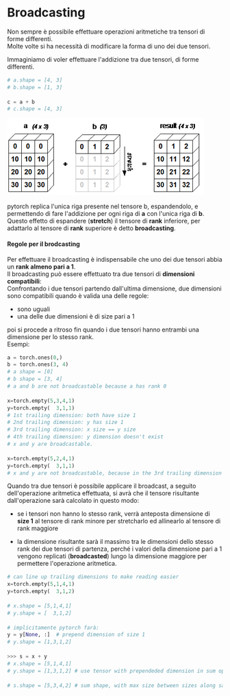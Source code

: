 # Broadcasting

Non sempre è possibile effettuare operazioni aritmetiche tra tensori di forme differenti.  
Molte volte si ha necessità di modificare la forma di uno dei due tensori.  

Immaginiamo di voler effettuare l'addizione tra due tensori, di forme differenti.  

```py
# a.shape = [4, 3]
# b.shape = [1, 3]

c = a + b 
# c.shape = [4, 3]
```

![bd1](../../images/brodcst1.png)

pytorch replica l'unica riga presente nel tensore b, espandendolo, e permettendo di fare l'addizione per ogni riga di **a** con l'unica riga di **b**.  
Questo effetto di espandere (**stretch**) il tensore di **rank** inferiore, per adattarlo al tensore di **rank** superiore è detto **broadcasting**.  

#### Regole per il brodcasting
Per effettuare il broadcasting è indispensabile che uno dei due tensori abbia un **rank almeno pari a 1**.  
Il broadcasting può essere effettuato tra due tensori di **dimensioni compatibili**:  
Confrontando i due tensori partendo dall'ultima dimensione, due dimensioni sono compatibili quando è valida una delle regole:  
* sono uguali
* una delle due dimensioni è di size pari a 1

poi si procede a ritroso fin quando i due tensori hanno entrambi una dimensione per lo stesso rank.  
Esempi:  

```py
a = torch.ones(0,)
b = torch.ones(3, 4)
# a shape = [0]
# b shape = [3, 4]
# a and b are not broadcastable because a has rank 0

x=torch.empty(5,3,4,1)
y=torch.empty(  3,1,1)
# 1st trailing dimension: both have size 1
# 2nd trailing dimension: y has size 1
# 3rd trailing dimension: x size == y size
# 4th trailing dimension: y dimension doesn't exist
# x and y are broadcastable.

x=torch.empty(5,2,4,1)
y=torch.empty(  3,1,1)
# x and y are not broadcastable, because in the 3rd trailing dimension 2 != 3

```

Quando tra due tensori è possibile applicare il broadcast, a seguito dell'operazione aritmetica effettuata, si avrà che il tensore risultante dall'operazione
sarà calcolato in questo modo:  
* se i tensori non hanno lo stesso rank, verrà anteposta dimensione di **size 1** al tensore di rank minore per stretcharlo ed allinearlo al tensore di rank maggiore  

* la dimensione risultante sarà il massimo tra le dimensioni dello stesso rank dei due tensori di partenza, perché i valori della dimensione pari a 1 vengono replicati (**broadcasted**) lungo la dimensione maggiore per permettere l'operazione aritmetica.

```py
# can line up trailing dimensions to make reading easier
x=torch.empty(5,1,4,1)
y=torch.empty(  3,1,2)

# x.shape = [5,1,4,1]
# y.shape = [  3,1,2]

# implicitamente pytorch farà:
y = y[None, :]  # prepend dimension of size 1
# y.shape = [1,3,1,2]

>>> s = x + y
# x.shape = [5,1,4,1]
# y.shape = [1,3,1,2] # use tensor with prependeded dimension in sum operation

# s.shape = [5,3,4,2] # sum shape, with max size between sizes along same dimension

```
